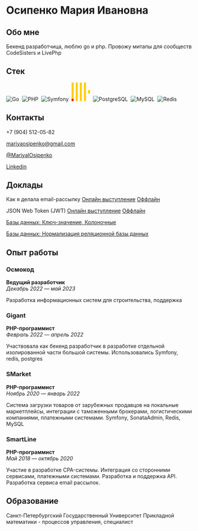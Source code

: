 # Осипенко Мария Ивановна

## Обо мне
Бекенд разработчица, люблю go и php. Провожу митапы для сообществ CodeSisters и LivePhp

## Стек
<img src="https://cdn.jsdelivr.net/gh/devicons/devicon@latest/icons/go/go-original-wordmark.svg" height="50" title="Go" />&nbsp;
<img src="https://cdn.jsdelivr.net/gh/devicons/devicon@latest/icons/php/php-original.svg" height="50" title="PHP"/>&nbsp;
<img src="https://cdn.jsdelivr.net/gh/devicons/devicon@latest/icons/symfony/symfony-original-wordmark.svg" height="50" title="Symfony"/>&nbsp;
<img src="https://raw.githubusercontent.com/ClickHouse/clickhouse-presentations/master/images/logo.png" height="50" title="Clickhouse"/>&nbsp;
<img src="https://cdn.jsdelivr.net/gh/devicons/devicon@latest/icons/postgresql/postgresql-original-wordmark.svg" height="50" title="PostgreSQL"/>&nbsp;
<img src="https://cdn.jsdelivr.net/gh/devicons/devicon@latest/icons/mysql/mysql-original-wordmark.svg" height="50" title="MySQL"/>&nbsp;
<img src="https://cdn.jsdelivr.net/gh/devicons/devicon@latest/icons/redis/redis-original-wordmark.svg" height="50" title="Redis"/>&nbsp;

## Контакты

+7 (904) 512-05-82 

mariyaosipenko@gmail.com 

[@MariyaIOsipenko](https://t.me/MariyaIOsipenko)

[Linkedin](https://www.linkedin.com/in/мария-осипенко-5026a635/)

## Доклады

Как я делала email-рассылку
[Онлайн выступление](https://www.youtube.com/watch?v=kvKIRSntiIM)
[Оффлайн](https://youtu.be/Zv7QmhbWlT4?t=2282)

JSON Web Token (JWT)
[Онлайн выступление](https://www.youtube.com/watch?v=rs_1J_515CI)
[Оффлайн](https://youtu.be/8t4a1Cd-f_w?t=2180)

[Базы данных: Ключ-значение, Колоночные](https://www.youtube.com/watch?v=lDZ3KuyIoVs)

[Базы данных: Нормализация реляционной базы данных](https://www.youtube.com/watch?v=2UfaGnPoj8s)

## Опыт работы

### Осмокод
**Ведущий разработчик**  
_Декабрь 2022 — май 2023_

Разработка информационных систем для строительства, поддержка

### Gigant
**PHP-программист**  
_Февраль 2022 — апрель 2022_

Участвовала как бекенд разработчик в разработке отдельной изолированной части большой системы. Использовались Symfony, redis, postgres

### SMarket
**PHP-программист**  
_Ноябрь 2020 — январь 2022_

Система загрузки товаров от зарубежных продавцов на локальные маркетплейсы, интеграции с таможенными брокерами, логистическими компаниями, платежными системами.
Symfony, SonataAdmin, Redis, MySQL


### SmartLine
**PHP-программист**  
_Май 2018 — октябрь 2020_

Участие в разработке CPA-системы.
Интеграция со сторонними сервисами, платежными системами. Разработка и поддержка API. Разработка сервиса email рассылок.

## Образование

Санкт-Петербургский Государственный Университет
Прикладной математики - процессов управления, специалист


<!--
**mariyaosipenko/mariyaosipenko** is a ✨ _special_ ✨ repository because its `README.md` (this file) appears on your GitHub profile.

Here are some ideas to get you started:

- 🔭 I’m currently working on ...
- 🌱 I’m currently learning ...
- 👯 I’m looking to collaborate on ...
- 🤔 I’m looking for help with ...
- 💬 Ask me about ...
- 📫 How to reach me: ...
- 😄 Pronouns: ...
- ⚡ Fun fact: ...
-->
